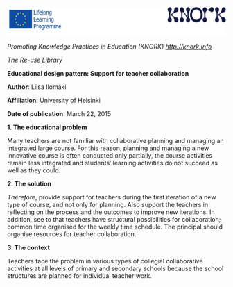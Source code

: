 <img src="images\969efeb102dfa5b99627777223a724be7bbccc9b/media/image01.png" width="624" height="65" />

*Promoting Knowledge Practices in Education (KNORK) http://knork.info*

*The Re-use Library*

**Educational design pattern: Support for teacher collaboration**

**Author**: Liisa Ilomäki

**Affiliation**: University of Helsinki

**Date of publication**: March 22, 2015

**1. The educational problem**

Many teachers are not familiar with collaborative planning and managing an integrated large course. For this reason, planning and managing a new innovative course is often conducted only partially, the course activities remain less integrated and students’ learning activities do not succeed as well as they could.

**2. The solution**

*Therefore*, provide support for teachers during the first iteration of a new type of course, and not only for planning. Also support the teachers in reflecting on the process and the outcomes to improve new iterations. In addition, see to that teachers have structural possibilities for collaboration; common time organised for the weekly time schedule. The principal should organise resources for teacher collaboration.

**3. The context**

Teachers face the problem in various types of collegial collaborative activities at all levels of primary and secondary schools because the school structures are planned for individual teacher work.
